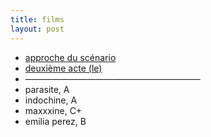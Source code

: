 ```yaml
---
title: films
layout: post
---
```


- [approche du scénario](films/approche_scenario.md)
- [deuxième acte (le)](films/deuxième_acte.md)
- ————————————————————
- parasite, A
- indochine, A
- maxxxine, C+
- emilia perez, B